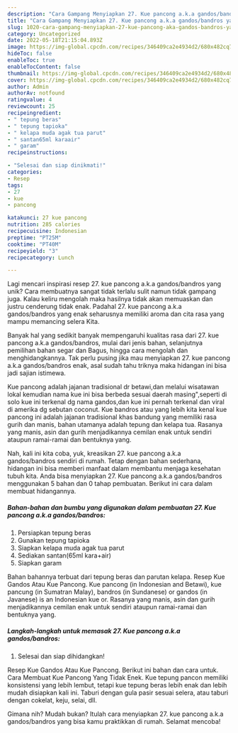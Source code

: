 ```yaml
---
description: "Cara Gampang Menyiapkan 27. Kue pancong a.k.a gandos/bandros yang Lezat Sekali"
title: "Cara Gampang Menyiapkan 27. Kue pancong a.k.a gandos/bandros yang Lezat Sekali"
slug: 1020-cara-gampang-menyiapkan-27-kue-pancong-aka-gandos-bandros-yang-lezat-sekali
category: Uncategorized
date: 2022-05-18T21:15:04.893Z
image: https://img-global.cpcdn.com/recipes/346409ca2e4934d2/680x482cq70/27-kue-pancong-aka-gandosbandros-foto-resep-utama.jpg
hideToc: false
enableToc: true
enableTocContent: false
thumbnail: https://img-global.cpcdn.com/recipes/346409ca2e4934d2/680x482cq70/27-kue-pancong-aka-gandosbandros-foto-resep-utama.jpg
cover: https://img-global.cpcdn.com/recipes/346409ca2e4934d2/680x482cq70/27-kue-pancong-aka-gandosbandros-foto-resep-utama.jpg
author: Admin
authorAv: notfound
ratingvalue: 4
reviewcount: 25
recipeingredient:
- " tepung beras"
- " tepung tapioka"
- " kelapa muda agak tua parut"
- " santan65ml karaair"
- " garam"
recipeinstructions:

- "Selesai dan siap dinikmati!"
categories:
- Resep
tags:
- 27
- kue
- pancong

katakunci: 27 kue pancong 
nutrition: 285 calories
recipecuisine: Indonesian
preptime: "PT25M"
cooktime: "PT40M"
recipeyield: "3"
recipecategory: Lunch

---
```





Lagi mencari inspirasi resep 27. kue pancong a.k.a gandos/bandros yang unik? Cara membuatnya sangat tidak terlalu sulit namun tidak gampang juga. Kalau keliru mengolah maka hasilnya tidak akan memuaskan dan justru cenderung tidak enak. Padahal 27. kue pancong a.k.a gandos/bandros yang enak seharusnya memiliki aroma dan cita rasa yang mampu memancing selera Kita.





Banyak hal yang sedikit banyak mempengaruhi kualitas rasa dari 27. kue pancong a.k.a gandos/bandros, mulai dari jenis bahan, selanjutnya pemilihan bahan segar dan Bagus, hingga cara mengolah dan menghidangkannya. Tak perlu pusing jika mau menyiapkan 27. kue pancong a.k.a gandos/bandros enak,      asal sudah tahu triknya maka hidangan ini bisa jadi sajian istimewa.














Kue pancong adalah jajanan tradisional dr betawi,dan melalui wisatawan lokal kemudian nama kue ini bisa berbeda sesuai daerah masing&#34;,seperti di solo kue ini terkenal dg nama gandos,dan kue ini pernah terkenal dan viral di amerika dg sebutan coconut. Kue bandros atau yang lebih kita kenal kue pancong ini adalah jajanan tradisional khas bandung yang memiliki rasa gurih dan manis, bahan utamanya adalah tepung dan kelapa tua. Rasanya yang manis, asin dan gurih menjadikannya cemilan enak untuk sendiri ataupun ramai-ramai dan bentuknya yang.






Nah, kali ini kita coba, yuk, kreasikan 27. kue pancong a.k.a gandos/bandros sendiri di rumah. Tetap dengan bahan sederhana, hidangan ini bisa memberi manfaat dalam membantu menjaga kesehatan tubuh kita. Anda bisa menyiapkan 27. Kue pancong a.k.a gandos/bandros menggunakan 5 bahan dan 0 tahap pembuatan. Berikut ini cara dalam membuat hidangannya.

<!--inarticleads1-->

##### Bahan-bahan dan bumbu yang digunakan dalam pembuatan 27. Kue pancong a.k.a gandos/bandros:

1. Persiapkan  tepung beras
1. Gunakan  tepung tapioka
1. Siapkan  kelapa muda agak tua parut
1. Sediakan  santan(65ml kara+air)
1. Siapkan  garam


Bahan bahannya terbuat dari tepung beras dan parutan kelapa. Resep Kue Gandos Atau Kue Pancong. Kue pancong (in Indonesian and Betawi), kue pancung (in Sumatran Malay), bandros (in Sundanese) or gandos (in Javanese) is an Indonesian kue or. Rasanya yang manis, asin dan gurih menjadikannya cemilan enak untuk sendiri ataupun ramai-ramai dan bentuknya yang. 

<!--inarticleads2-->

##### Langkah-langkah untuk memasak 27. Kue pancong a.k.a gandos/bandros:


1. Selesai dan siap dihidangkan!

Resep Kue Gandos Atau Kue Pancong. Berikut ini bahan dan cara untuk. Cara Membuat Kue Pancong Yang Tidak Enek. Kue tepung pancon memiliki konsistensi yang lebih lembut, tetapi kue tepung beras lebih enak dan lebih mudah disiapkan kali ini. Taburi dengan gula pasir sesuai selera, atau taburi dengan cokelat, keju, selai, dll. 

Gimana nih? Mudah bukan? Itulah cara menyiapkan 27. kue pancong a.k.a gandos/bandros yang bisa kamu praktikkan di rumah. Selamat mencoba!
